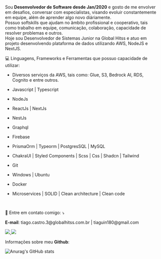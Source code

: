 Sou **Desenvolvedor de Software desde Jan/2020** e gosto de me envolver em desafios, conversar com especialistas, visando evoluir constantemente em equipe, além de aprender algo novo diáriamente.
<br /> Possuo softskills que ajudam no âmbito profissional e cooperativo, tais como trabalho em equipe, comunicação, colaboração, capacidade de resolver problemas e outros. <br />
Hoje sou Desenvolvedor de Sistemas Junior na Global Hitss e atuo em projeto desenvolvendo plataforma de dados utilizando AWS, NodeJS e NextJS.

💻 Linguagens, Frameworks e Ferramentas que possuo capacidade de utilizar:
- Diversos serviços da AWS, tais como: Glue, S3, Bedrock AI, RDS, Cognito e entre outros.

- Javascript | Typescript
- NodeJs
- ReactJs | NextJs
- NestJs
- Graphql
- Firebase
- PrismaOrm | Typeorm | PostgresSQL | MySQL
- ChakraUI | Styled Components | Scss | Css | Shadcn | Tailwind
- Git
- Windows | Ubuntu 
- Docker
- Microservices | SOLID | Clean architecture | Clean code

<br />

💌 Entre em contato comigo: ⤵️
<p>
  <strong>E-mail</strong>: tiago.castro.3@globalhitss.com.br | tiaguin180@gmail.com
</p>
<a href="https://www.linkedin.com/in/tiagogoncalvesdecastro/"  target="_blank">
  <img 
    src="https://img.shields.io/badge/-Linkedin-0e76a8?style=flat-square&logo=Linkedin&logoColor=white" 
  />
</a>
    <a href="https://discord.com/users/586186122611130368"  target="_blank">
  <img 
    src="https://img.shields.io/badge/-Discord-5276f2?style=flat-square&logo=Discord&logoColor=white"
  />
</a>

<br />

Informações sobre meu **Github**:

![Anurag's GitHub stats](https://github-readme-stats.vercel.app/api?username=Tiaguin061&show_icons=true&theme=radical)

